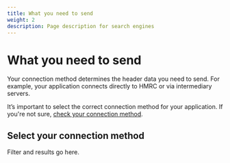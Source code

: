 ```yaml
---
title: What you need to send
weight: 2
description: Page description for search engines
---
```


# What you need to send

Your connection method determines the header data you need to send. For example, your application connects directly to HMRC or via intermediary servers.


<p class="panel panel-border-wide">It’s important to select the correct connection method for your application. If you're not sure, <a href="/documentation/getting-it-right/getting-it-right.html#getting-it-right">check your connection method</a>.</p>

## Select your connection method

Filter and results go here.
